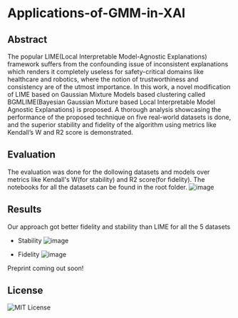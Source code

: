 # Applications-of-GMM-in-XAI

## Abstract
The popular LIME(Local Interpretable Model-Agnostic Explanations) framework suffers from the
confounding issue of inconsistent explanations which renders it completely useless for safety-critical
domains like healthcare and robotics, where the notion of trustworthiness and consistency are of
the utmost importance. In this work, a novel modification of LIME based on Gaussian Mixture
Models based clustering called BGMLIME(Bayesian Gaussian Mixture based Local Interpretable
Model Agnostic Explanations) is proposed. A thorough analysis showcasing the performance of the
proposed technique on five real-world datasets is done, and the superior stability and fidelity of the
algorithm using metrics like Kendall’s W and R2
score is demonstrated.

## Evaluation

The evaluation was done for the dollowing datasets and models over metrics like Kendall's W(for stability) and R2 score(for fidelity). The notebooks for all the datasets can be found in the root folder.
![image](https://user-images.githubusercontent.com/49980787/158472372-26549d4f-c576-4d41-85ae-72bc8adbc817.png)

## Results

Our approach got better fidelity and stability than LIME for all the 5 datasets

* Stability
![image](https://user-images.githubusercontent.com/49980787/158472633-a51c8782-9faa-4f58-a1e2-a7d8e5b85c11.png)

* Fidelity
![image](https://user-images.githubusercontent.com/49980787/158472686-04c3c9c0-abbd-44b2-90c8-d120813a4fec.png)

Preprint coming out soon!

## License

![MIT License](https://github.com/adityasaini70/Applications-of-GMM-in-XAI/blob/main/LICENSE)
